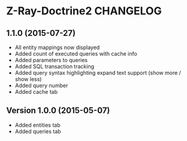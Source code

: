 # Z-Ray-Doctrine2 CHANGELOG

## 1.1.0 (2015-07-27)

* All entity mappings now displayed
* Added count of executed queries with cache info
* Added parameters to queries
* Added SQL transaction tracking
* Added query syntax highlighting expand text support (show more / show less)
* Added query number
* Added cache tab

## Version 1.0.0 (2015-05-07)

* Added entities tab
* Added queries tab
